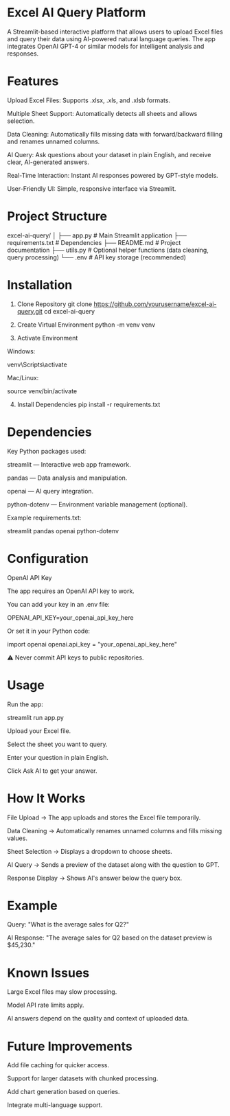 # Excel AI Query Platform

A Streamlit-based interactive platform that allows users to upload Excel files and query their data using AI-powered natural language queries. The app integrates OpenAI GPT-4 or similar models for intelligent analysis and responses.

# Features

Upload Excel Files: Supports .xlsx, .xls, and .xlsb formats.

Multiple Sheet Support: Automatically detects all sheets and allows selection.

Data Cleaning: Automatically fills missing data with forward/backward filling and renames unnamed columns.

AI Query: Ask questions about your dataset in plain English, and receive clear, AI-generated answers.

Real-Time Interaction: Instant AI responses powered by GPT-style models.

User-Friendly UI: Simple, responsive interface via Streamlit.

# Project Structure
excel-ai-query/
│
├── app.py               # Main Streamlit application
├── requirements.txt     # Dependencies
├── README.md            # Project documentation
├── utils.py             # Optional helper functions (data cleaning, query processing)
└── .env                 # API key storage (recommended)

# Installation
1. Clone Repository
git clone https://github.com/yourusername/excel-ai-query.git
cd excel-ai-query

2. Create Virtual Environment
python -m venv venv

3. Activate Environment

Windows:

venv\Scripts\activate


Mac/Linux:

source venv/bin/activate

4. Install Dependencies
pip install -r requirements.txt

# Dependencies

Key Python packages used:

streamlit — Interactive web app framework.

pandas — Data analysis and manipulation.

openai — AI query integration.

python-dotenv — Environment variable management (optional).

Example requirements.txt:

streamlit
pandas
openai
python-dotenv

# Configuration
OpenAI API Key

The app requires an OpenAI API key to work.

You can add your key in an .env file:

OPENAI_API_KEY=your_openai_api_key_here


Or set it in your Python code:

import openai
openai.api_key = "your_openai_api_key_here"


⚠️ Never commit API keys to public repositories.

# Usage

Run the app:

streamlit run app.py


Upload your Excel file.

Select the sheet you want to query.

Enter your question in plain English.

Click Ask AI to get your answer.

# How It Works

File Upload → The app uploads and stores the Excel file temporarily.

Data Cleaning → Automatically renames unnamed columns and fills missing values.

Sheet Selection → Displays a dropdown to choose sheets.

AI Query → Sends a preview of the dataset along with the question to GPT.

Response Display → Shows AI's answer below the query box.

# Example

Query:
"What is the average sales for Q2?"

AI Response:
"The average sales for Q2 based on the dataset preview is $45,230."

# Known Issues

Large Excel files may slow processing.

Model API rate limits apply.

AI answers depend on the quality and context of uploaded data.

# Future Improvements

Add file caching for quicker access.

Support for larger datasets with chunked processing.

Add chart generation based on queries.
 
Integrate multi-language support.
